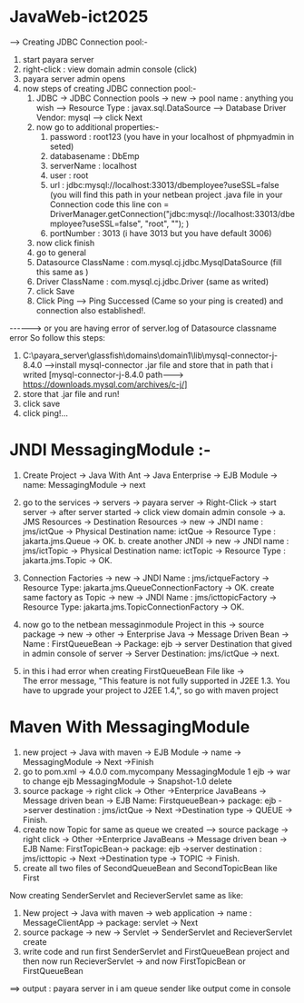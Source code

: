 # JavaWeb-ict2025

--> Creating JDBC Connection pool:-
1. start payara server
2. right-click : view domain admin console (click)
3. payara server admin opens
4. now steps of creating JDBC connection pool:-
     1. JDBC -> JDBC Connection pools -> new -> pool name : anything you wish --> Resource Type : javax.sql.DataSource --> Database Driver Vendor: mysql --> click Next
     2. now go to additional properties:-
          1. password : root123 (you have in your localhost of phpmyadmin in seted)
          2. databasename : DbEmp
          3. serverName : localhost
          4. user : root
          5. url : jdbc:mysql://localhost:33013/dbemployee?useSSL=false (you will find this path in your netbean project .java file in your Connection code this line con = DriverManager.getConnection("jdbc:mysql://localhost:33013/dbemployee?useSSL=false", "root", ""); )
          6. portNumber : 3013 (i have 3013 but you have default 3006)
      3. now click finish
      4. go to general
      5. Datasource ClassName : com.mysql.cj.jdbc.MysqlDataSource (fill this same as )
      6. Driver ClassName : com.mysql.cj.jdbc.Driver (same as writed)
      7. click Save
      8. Click Ping --> Ping Successed (Came so your ping is created) and connection also established!.
  
------> or you are having error of server.log of Datasource classname error So follow this steps:
1. C:\payara_server\glassfish\domains\domain1\lib\mysql-connector-j-8.4.0  -->install mysql-connector .jar file and store that in path that i writed [mysql-connector-j-8.4.0 path---> https://downloads.mysql.com/archives/c-j/]
2. store that .jar file and run!
3. click save
4. click ping!...


# JNDI MessagingModule :-
1. Create Project -> Java With Ant -> Java Enterprise -> EJB Module -> name: MessagingModule -> next
2. go to the services -> servers -> payara server -> Right-Click -> start server -> after server started -> click view domain admin console ->
   a. JMS Resources -> Destination Resources -> new -> JNDI name : jms/ictQue -> Physical Destination name: ictQue -> Resource Type : jakarta.jms.Queue -> OK.
   b. create another JNDI -> new -> JNDI name : jms/ictTopic -> Physical Destination name: ictTopic -> Resource Type : jakarta.jms.Topic -> OK.
3. Connection Factories -> new -> JNDI Name : jms/ictqueFactory -> Resource Type: jakarta.jms.QueueConnectionFactory -> OK. create same factory as Topic -> new -> JNDI Name : jms/icttopicFactory -> Resource Type: jakarta.jms.TopicConnectionFactory -> OK.
4. now go to the netbean messaginmodule Project in this -> source package -> new -> other -> Enterprise Java -> Message Driven Bean -> Name : FirstQueueBean -> Package: ejb -> server Destination that gived in admin console of server -> Server Destination: jms/ictQue -> next.

1. in this i had error when creating FirstQueueBean File like ->  
     The error message, "This feature is not fully supported in J2EE 1.3. You have to upgrade your project to J2EE 1.4,", so go with maven project

# Maven With MessagingModule
1. new project -> Java with maven -> EJB Module -> name -> MessagingModule -> Next ->Finish
2. go to pom.xml ->
   <modelVersion>4.0.0</modelVersion>
    <groupId>com.mycompany</groupId>
    <artifactId>MessagingModule</artifactId>
    <version>1</version>
    <packaging>ejb</packaging> -> war to change ejb
    <name>MessagingModule</name> -> Snapshot-1.0 delete
3. source package -> right click -> Other ->Enterprice JavaBeans -> Message driven bean -> EJB Name: FirstqueueBean-> package: ejb ->server destination : jms/ictQue -> Next ->Destination type -> QUEUE -> Finish.
4. create now Topic for  same as queue we created  --> source package -> right click -> Other ->Enterprice JavaBeans -> Message driven bean -> EJB Name: FirstTopicBean-> package: ejb ->server destination : jms/icttopic -> Next ->Destination type -> TOPIC -> Finish.
5. create all two files of SecondQueueBean and SecondTopicBean like First

Now creating SenderServlet and RecieverServlet same as like:
1. New project -> Java with maven -> web application -> name : MessageClientApp -> package: servlet -> Next
2. source package -> new -> Servlet -> SenderServlet and RecieverServlet create
3. write code and run first SenderServlet and FirstQueueBean project and then now run RecieverServlet -> and now FirstTopicBean or FirstQueueBean

==> output :
payara server in i am queue sender like output come in console

    
  
   









